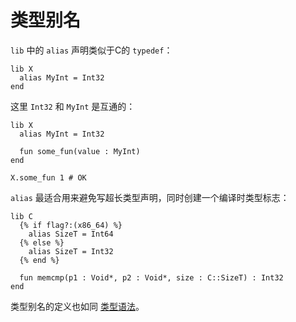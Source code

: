 # 类型别名

`lib` 中的 `alias` 声明类似于C的 `typedef`：


```crystal
lib X
  alias MyInt = Int32
end
```

这里 `Int32` 和 `MyInt` 是互通的：

```crystal
lib X
  alias MyInt = Int32

  fun some_fun(value : MyInt)
end

X.some_fun 1 # OK
```

`alias` 最适合用来避免写超长类型声明，同时创建一个编译时类型标志：

```crystal
lib C
  {% if flag?:(x86_64) %}
    alias SizeT = Int64
  {% else %}
    alias SizeT = Int32
  {% end %}

  fun memcmp(p1 : Void*, p2 : Void*, size : C::SizeT) : Int32
end
```

类型别名的定义也如同 [类型语法](../type_grammar.html)。
